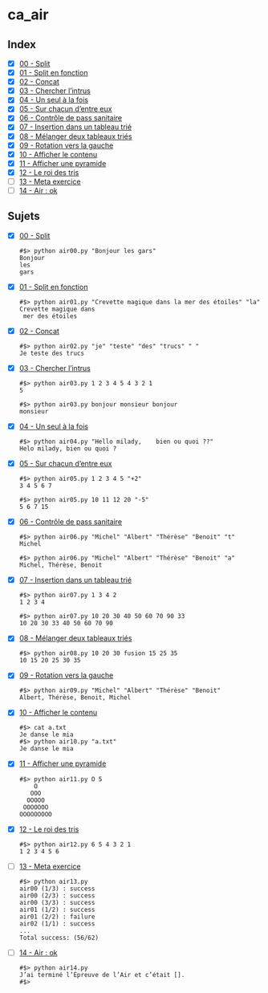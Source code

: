 # ca_air

## Index
- [x] [00 - Split](./air00.py)
- [x] [01 - Split en fonction](./air01.py)
- [x] [02 - Concat](./air02.py)
- [x] [03 - Chercher l’intrus](./air03.py)
- [x] [04 - Un seul à la fois](./air04.py)
- [x] [05 - Sur chacun d’entre eux](./air05.py)
- [x] [06 - Contrôle de pass sanitaire](./air06.py)
- [x] [07 - Insertion dans un tableau trié](./air07.py)
- [x] [08 - Mélanger deux tableaux triés](./air08.py)
- [x] [09 - Rotation vers la gauche](./air09.py)
- [x] [10 - Afficher le contenu](./air10.py)
- [x] [11 - Afficher une pyramide](./air11.py)
- [x] [12 - Le roi des tris](./air12.py)
- [ ] [13 - Meta exercice](./air13.py)
- [ ] [14 - Air : ok](./air14.py)

## Sujets

- [x] [00 - Split](./air00.py)
    ```shell
    #$> python air00.py "Bonjour les gars"
    Bonjour
    les
    gars
    ```
- [x] [01 - Split en fonction](./air01.py)
    ```shell
    #$> python air01.py "Crevette magique dans la mer des étoiles" "la"
    Crevette magique dans
     mer des étoiles
    ```
- [x] [02 - Concat](./air02.py)
    ```shell
    #$> python air02.py "je" "teste" "des" "trucs" " "
    Je teste des trucs
    ```
- [x] [03 - Chercher l’intrus](./air03.py)
    ```shell
    #$> python air03.py 1 2 3 4 5 4 3 2 1
    5

    #$> python air03.py bonjour monsieur bonjour
    monsieur
    ```
- [x] [04 - Un seul à la fois](./air04.py)
    ```shell
    #$> python air04.py "Hello milady,    bien ou quoi ??"
    Helo milady, bien ou quoi ?
    ```
- [x] [05 - Sur chacun d’entre eux](./air05.py)
    ```shell
    #$> python air05.py 1 2 3 4 5 "+2"
    3 4 5 6 7

    #$> python air05.py 10 11 12 20 "-5"
    5 6 7 15
    ```
- [x] [06 - Contrôle de pass sanitaire](./air06.py)
    ```shell
    #$> python air06.py "Michel" "Albert" "Thérèse" "Benoit" "t"
    Michel

    #$> python air06.py "Michel" "Albert" "Thérèse" "Benoit" "a"
    Michel, Thérèse, Benoit
    ```
- [x] [07 - Insertion dans un tableau trié](./air07.py)
    ```shell
    #$> python air07.py 1 3 4 2
    1 2 3 4

    #$> python air07.py 10 20 30 40 50 60 70 90 33
    10 20 30 33 40 50 60 70 90
    ```
- [x] [08 - Mélanger deux tableaux triés](./air08.py)
    ```shell
    #$> python air08.py 10 20 30 fusion 15 25 35
    10 15 20 25 30 35
    ```
- [x] [09 - Rotation vers la gauche](./air09.py)
    ```shell
    #$> python air09.py "Michel" "Albert" "Thérèse" "Benoit"
    Albert, Thérèse, Benoit, Michel
    ```
- [x] [10 - Afficher le contenu](./air10.py)
    ```shell
    #$> cat a.txt
    Je danse le mia
    #$> python air10.py "a.txt"
    Je danse le mia
    ```
- [x] [11 - Afficher une pyramide](./air11.py)
    ```shell
    #$> python air11.py O 5
        O
       OOO
      OOOOO
     OOOOOOO
    OOOOOOOOO
    ```
- [x] [12 - Le roi des tris](./air12.py)
    ```shell
    #$> python air12.py 6 5 4 3 2 1
    1 2 3 4 5 6
    ```
- [ ] [13 - Meta exercice](./air13.py)
    ```shell
    #$> python air13.py
    air00 (1/3) : success
    air00 (2/3) : success
    air00 (3/3) : success
    air01 (1/2) : success
    air01 (2/2) : failure
    air02 (1/1) : success
    ...
    Total success: (56/62)
    ```
- [ ] [14 - Air : ok](./air14.py)
    ```shell
    #$> python air14.py
    J’ai terminé l’Épreuve de l’Air et c’était [].
    #$>
    ```
